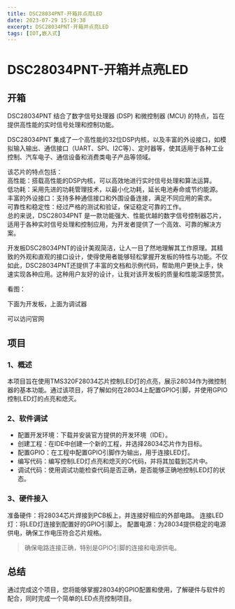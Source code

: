 ```yaml
---
title: DSC28034PNT-开箱并点亮LED
date: 2023-07-29 15:19:38
excerpt: DSC28034PNT-开箱并点亮LED
tags: [IOT,嵌入式]
---
```

<!--
 * @Author: rx-ted
 * @Date: 2023-07-29 15:19:38
 * @LastEditors: rx-ted
 * @LastEditTime: 2023-07-29 15:41:07
-->
# DSC28034PNT-开箱并点亮LED

## 开箱

DSC28034PNT 结合了数字信号处理器 (DSP) 和微控制器 (MCU) 的特点，旨在提供高性能的实时信号处理和控制功能。

DSC28034PNT 集成了一个高性能的32位DSP内核，以及丰富的外设接口，如模拟输入输出、通信接口（UART、SPI、I2C等）、定时器等，使其适用于各种工业控制、汽车电子、通信设备和消费类电子产品等领域。

该芯片的特点包括：  
高性能：搭载高性能的DSP内核，可以高效地进行实时信号处理和算法运算。  
低功耗：采用先进的功耗管理技术，以最小化功耗，延长电池寿命或节约能源。  
丰富的外设接口：支持多种通信接口和外围设备连接，满足不同应用的需求。  
可靠性和稳定性：经过严格的测试和验证，保证稳定可靠的工作。  
总的来说，DSC28034PNT 是一款功能强大、性能优越的数字信号控制器芯片，适用于各种实时信号处理和控制应用，为开发者提供了一个高效、可靠的解决方案。  
  
开发板DSC28034PNT的设计美观简洁，让人一目了然地理解其工作原理。其精致的外观和直观的接口设计，使得使用者能够轻松掌握开发板的特性与功能。不仅如此，DSC28034PNT还提供了丰富的文档和示例代码，帮助用户更快上手，快速实现各种应用。这种用户友好的设计，让我对该开发板的质量和性能深感赞赏。

看图：  

<!-- ![board](../img/28034.png)

![b1](../img/board.jpg)  

![1](../img/debug.jpg)  

![2](../img/调试开发板.jpg)   -->

下面为开发板，上面为调试器

<!-- ![3](../img/官网.png)   -->
可以访问官网

## 项目

### 1、概述

本项目旨在使用TMS320F28034芯片控制LED灯的点亮，展示28034作为微控制器的基本功能。通过该项目，将了解如何在28034上配置GPIO引脚，并使用GPIO控制LED灯的点亮和熄灭。

### 2、软件调试

- 配置开发环境：下载并安装官方提供的开发环境（IDE）。
- 创建工程：在IDE中创建一个新的工程，并选择28034芯片作为目标。
- 配置GPIO：在工程中配置GPIO引脚作为输出，用于连接LED灯。
- 编写代码：编写控制LED灯点亮和熄灭的C代码，并将其加载到芯片中。
- 调试代码：使用调试功能检查代码是否正确，是否能够正确地控制LED灯的状态。

### 3、硬件接入

准备硬件：将28034芯片焊接到PCB板上，并连接好相应的外部电路。
连接LED灯：将LED灯连接到配置好的GPIO引脚上。
配置电源：为28034提供稳定的电源供电，确保工作电压符合芯片规格。

> 确保电路连接正确，特别是GPIO引脚的连接和电源供电。

## 总结

通过完成这个项目，您将能够掌握28034的GPIO配置和使用，了解硬件与软件的配合，同时完成一个简单的LED点亮控制项目。
